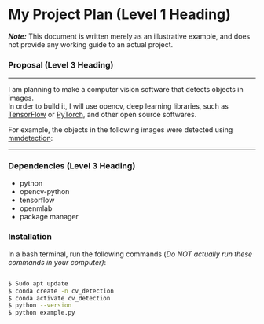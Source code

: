 # My Project Plan (Level 1 Heading)  
***Note:*** This document is written merely as an illustrative example, and does not provide any working guide to an actual project.

### Proposal (Level 3 Heading)

---

I am planning to make a computer vision software that detects objects in images.  
In order to build it, I will use opencv, deep learning libraries, such as [TensorFlow](https://www.tensorflow.org/) or [PyTorch](https://pytorch.org/), and other open source softwares.  

For example, the objects in the following images were detected using [mmdetection](https://github.com/open-mmlab/mmdetection):
![]()![]()![]()

---

### Dependencies (Level 3 Heading)  
- python
- opencv-python
- tensorflow
- openmlab
- package manager

### Installation
In a bash terminal, run the following commands (*Do NOT actually run these commands in your computer)*:  

``` sh

$ Sudo apt update
$ conda create -n cv_detection
$ conda activate cv_detection
$ python --version
$ python example.py
